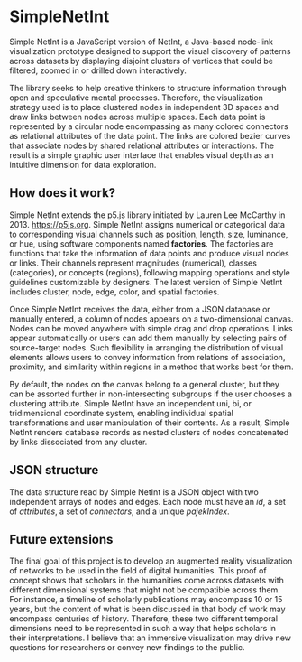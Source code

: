 # SimpleNetInt

Simple NetInt is a JavaScript version of NetInt, a Java-based node-link visualization prototype designed to support the visual discovery of patterns across datasets by displaying disjoint clusters of vertices that could be filtered, zoomed in or drilled down interactively. 

The library seeks to help creative thinkers to structure information through open and speculative mental processes. Therefore, the visualization strategy used is to place clustered nodes in independent 3D spaces and draw links between nodes across multiple spaces. Each data point is represented by a circular node encompassing as many colored connectors as relational attributes of the data point. The links are colored bezier curves that associate nodes by shared relational attributes or interactions. The result is a simple graphic user interface that enables visual depth as an intuitive dimension for data exploration.

## **How does it work?**

Simple NetInt extends the p5.js library initiated by Lauren Lee McCarthy in 2013. https://p5js.org. Simple NetInt assigns numerical or categorical data to corresponding visual channels such as position, length, size, luminance, or hue, using software components named **factories**. The factories are functions that take the information of data points and produce visual nodes or links. Their channels represent magnitudes (numerical), classes (categories), or concepts (regions), following mapping operations and style guidelines customizable by designers. The latest version of Simple NetInt includes cluster, node, edge, color, and spatial factories.

Once Simple NetInt receives the data, either from a JSON database or manually entered, a column of nodes appears on a two-dimensional canvas. Nodes can be moved anywhere with simple drag and drop operations. Links appear automatically or users can add them manually by selecting pairs of source-target nodes. Such flexibility in arranging the distribution of visual elements allows users to convey information from relations of association, proximity, and similarity within regions in a method that works best for them. 

By default, the nodes on the canvas belong to a general cluster, but they can be assorted further in non-intersecting subgroups if the user chooses a clustering attribute. Simple NetInt have an independent uni, bi, or tridimensional coordinate system, enabling individual spatial transformations and user manipulation of their contents. As a result, Simple NetInt renders database records as nested clusters of nodes concatenated by links dissociated from any cluster.

## JSON structure

The data structure read by Simple NetInt is a JSON object with two independent arrays of nodes and edges. Each node must have an _id_, a set of _attributes_, a set of _connectors_, and a unique _pajekIndex_.    

## **Future extensions**

The final goal of this project is to develop an augmented reality visualization of networks to be used in the field of digital humanities. This proof of concept shows that scholars in the humanities come across datasets with different dimensional systems that might not be compatible across them. For instance, a timeline of scholarly publications may encompass 10 or 15 years, but the content of what is been discussed in that body of work may encompass centuries of history. Therefore, these two different temporal dimensions need to be represented in such a way that helps scholars in their interpretations. I believe that an immersive visualization may drive new questions for researchers or convey new findings to the public.
